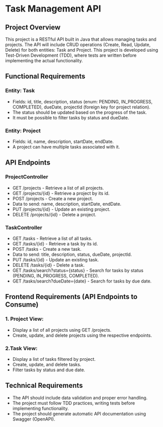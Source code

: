 # Task Management API
## Project Overview

This project is a RESTful API built in Java that allows managing tasks and projects. 
The API will include CRUD operations (Create, Read, Update, Delete) for both entities: Task and Project. 
This project is developed using Test-Driven Development (TDD), where tests are written before implementing the actual functionality.

## Functional Requirements
### Entity: Task
- Fields: id, title, description, status (enum: PENDING, IN_PROGRESS, COMPLETED), dueDate, projectId (foreign key for project relation).
- The status should be updated based on the progress of the task.
- It must be possible to filter tasks by status and dueDate.

### Entity: Project

- Fields: id, name, description, startDate, endDate.
- A project can have multiple tasks associated with it.

## API Endpoints

### ProjectController
- GET /projects - Retrieve a list of all projects.
- GET /projects/{id} - Retrieve a project by its id.
- POST /projects - Create a new project.
- Data to send: name, description, startDate, endDate.
- PUT /projects/{id} - Update an existing project.
- DELETE /projects/{id} - Delete a project.

### TaskController
- GET /tasks - Retrieve a list of all tasks.
- GET /tasks/{id} - Retrieve a task by its id.
- POST /tasks - Create a new task.
- Data to send: title, description, status, dueDate, projectId.
- PUT /tasks/{id} - Update an existing task.
- DELETE /tasks/{id} - Delete a task.
- GET /tasks/search?status={status} - Search for tasks by status (PENDING, IN_PROGRESS, COMPLETED).
- GET /tasks/search?dueDate={date} - Search for tasks by due date.

## Frontend Requirements (API Endpoints to Consume)
### 1. Project View:

- Display a list of all projects using GET /projects.
- Create, update, and delete projects using the respective endpoints.

### 2.Task View:

- Display a list of tasks filtered by project.
- Create, update, and delete tasks.
- Filter tasks by status and due date.

## Technical Requirements
- The API should include data validation and proper error handling.
- The project must follow TDD practices, writing tests before implementing functionality.
- The project should generate automatic API documentation using Swagger (OpenAPI).
